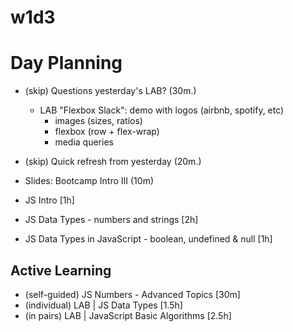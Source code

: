 
# w1d3


<!--

@todo: 
- Improve notes/steps today
- Conditionals & loops: ask an exercise instead.

-->


# Day Planning 

- (skip) Questions yesterday's LAB? (30m.)
  - LAB "Flexbox Slack": demo with logos (airbnb, spotify, etc)
    - images (sizes, ratios)
    - flexbox (row + flex-wrap)
    - media queries

- (skip) Quick refresh from yesterday (20m.)

- Slides: Bootcamp Intro III (10m)
- JS Intro [1h]
- JS Data Types - numbers and strings [2h]
- JS Data Types in JavaScript - boolean, undefined & null [1h]



## Active Learning

- (self-guided) JS Numbers - Advanced Topics [30m]
- (individual) LAB | JS Data Types [1.5h]
- (in pairs) LAB | JavaScript Basic Algorithms [2.5h]

<!-- LT: introduce AI LAB feedback -->


